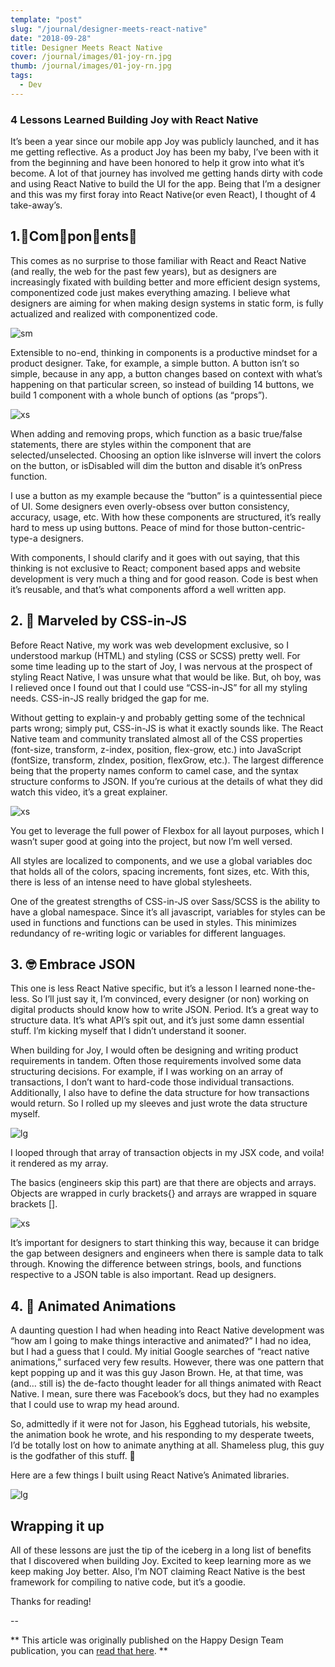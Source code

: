 ```yaml
---
template: "post"
slug: "/journal/designer-meets-react-native"
date: "2018-09-28"
title: Designer Meets React Native
cover: /journal/images/01-joy-rn.jpg
thumb: /journal/images/01-joy-rn.jpg
tags:
  - Dev
---
```


### 4 Lessons Learned Building Joy with React Native

It’s been a year since our mobile app Joy was publicly launched, and it has me getting reflective. As a product Joy has been my baby, I’ve been with it from the beginning and have been honored to help it grow into what it’s become. A lot of that journey has involved me getting hands dirty with code and using React Native to build the UI for the app. Being that I’m a designer and this was my first foray into React Native(or even React), I thought of 4 take-away’s.

## 1.👏Com👏pon👏ents👏

This comes as no surprise to those familiar with React and React Native (and really, the web for the past few years), but as designers are increasingly fixated with building better and more efficient design systems, componentized code just makes everything amazing. I believe what designers are aiming for when making design systems in static form, is fully actualized and realized with componentized code.

![sm](/journal/images/01-joy-rn-2.jpg)

Extensible to no-end, thinking in components is a productive mindset for a product designer. Take, for example, a simple button. A button isn’t so simple, because in any app, a button changes based on context with what’s happening on that particular screen, so instead of building 14 buttons, we build 1 component with a whole bunch of options (as “props”).

![xs](/journal/images/01-joy-rn-3.jpg)

When adding and removing props, which function as a basic true/false statements, there are styles within the component that are selected/unselected. Choosing an option like isInverse will invert the colors on the button, or isDisabled will dim the button and disable it’s onPress function.

I use a button as my example because the “button” is a quintessential piece of UI. Some designers even overly-obsess over button consistency, accuracy, usage, etc. With how these components are structured, it’s really hard to mess up using buttons. Peace of mind for those button-centric-type-a designers.

With components, I should clarify and it goes with out saying, that this thinking is not exclusive to React; component based apps and website development is very much a thing and for good reason. Code is best when it’s reusable, and that’s what components afford a well written app.

## 2. 🤩 Marveled by CSS-in-JS

Before React Native, my work was web development exclusive, so I understood markup (HTML) and styling (CSS or SCSS) pretty well. For some time leading up to the start of Joy, I was nervous at the prospect of styling React Native, I was unsure what that would be like. But, oh boy, was I relieved once I found out that I could use “CSS-in-JS” for all my styling needs. CSS-in-JS really bridged the gap for me.

Without getting to explain-y and probably getting some of the technical parts wrong; simply put, CSS-in-JS is what it exactly sounds like. The React Native team and community translated almost all of the CSS properties (font-size, transform, z-index, position, flex-grow, etc.) into JavaScript (fontSize, transform, zIndex, position, flexGrow, etc.). The largest difference being that the property names conform to camel case, and the syntax structure conforms to JSON. If you’re curious at the details of what they did watch this video, it’s a great explainer.

![xs](/journal/images/01-joy-rn-4.jpg)

You get to leverage the full power of Flexbox for all layout purposes, which I wasn’t super good at going into the project, but now I’m well versed.

All styles are localized to components, and we use a global variables doc that holds all of the colors, spacing increments, font sizes, etc. With this, there is less of an intense need to have global stylesheets.

One of the greatest strengths of CSS-in-JS over Sass/SCSS is the ability to have a global namespace. Since it’s all javascript, variables for styles can be used in functions and functions can be used in styles. This minimizes redundancy of re-writing logic or variables for different languages.

## 3. 🤓 Embrace JSON

This one is less React Native specific, but it’s a lesson I learned none-the-less. So I’ll just say it, I’m convinced, every designer (or non) working on digital products should know how to write JSON. Period. It’s a great way to structure data. It’s what API’s spit out, and it’s just some damn essential stuff. I’m kicking myself that I didn’t understand it sooner.

When building for Joy, I would often be designing and writing product requirements in tandem. Often those requirements involved some data structuring decisions. For example, if I was working on an array of transactions, I don’t want to hard-code those individual transactions. Additionally, I also have to define the data structure for how transactions would return. So I rolled up my sleeves and just wrote the data structure myself.

![lg](/journal/images/01-joy-rn-5.jpg)

I looped through that array of transaction objects in my JSX code, and voila! it rendered as my array.

The basics (engineers skip this part) are that there are objects and arrays. Objects are wrapped in curly brackets{} and arrays are wrapped in square brackets [].

![xs](/journal/gif/01-joy-rn-6.jpg)

It’s important for designers to start thinking this way, because it can bridge the gap between designers and engineers when there is sample data to talk through. Knowing the difference between strings, bools, and functions respective to a JSON table is also important. Read up designers.

## 4. 🤪 Animated Animations

A daunting question I had when heading into React Native development was “how am I going to make things interactive and animated?” I had no idea, but I had a guess that I could. My initial Google searches of “react native animations,” surfaced very few results. However, there was one pattern that kept popping up and it was this guy Jason Brown. He, at that time, was (and… still is) the de-facto thought leader for all things animated with React Native. I mean, sure there was Facebook’s docs, but they had no examples that I could use to wrap my head around.

So, admittedly if it were not for Jason, his Egghead tutorials, his website, the animation book he wrote, and his responding to my desperate tweets, I’d be totally lost on how to animate anything at all. Shameless plug, this guy is the godfather of this stuff. 🙌

Here are a few things I built using React Native’s Animated libraries.

![lg](/journal/gif/01-joy-rn.gif)

## Wrapping it up

All of these lessons are just the tip of the iceberg in a long list of benefits that I discovered when building Joy. Excited to keep learning more as we keep making Joy better. Also, I’m NOT claiming React Native is the best framework for compiling to native code, but it’s a goodie.

Thanks for reading!

--

** This article was originally published on the Happy Design Team publication, you can [read that here](https://medium.com/happy-design/designer-meets-react-native-159266fb7b3c). **
